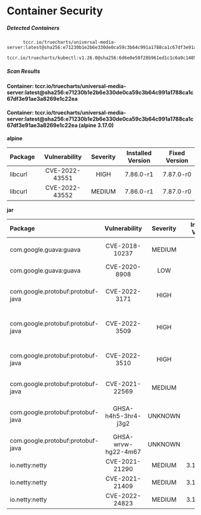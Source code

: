 # Container Security

##### Detected Containers

          tccr.io/truecharts/universal-media-server:latest@sha256:e71230b1e2b6e330de0ca59c3b64c991a1788ca1c67df3e91ae3a8269e1c22ea
          tccr.io/truecharts/kubectl:v1.26.0@sha256:6d6e0e50f28b961ed1c1c6a9c140553238641591fbdc9ac7c1a348636f78c552

##### Scan Results

**Container: tccr.io/truecharts/universal-media-server:latest@sha256:e71230b1e2b6e330de0ca59c3b64c991a1788ca1c67df3e91ae3a8269e1c22ea**

#### Container: tccr.io/truecharts/universal-media-server:latest@sha256:e71230b1e2b6e330de0ca59c3b64c991a1788ca1c67df3e91ae3a8269e1c22ea (alpine 3.17.0)
    

**alpine**

      
| Package         |    Vulnerability   |   Severity  |  Installed Version | Fixed Version |
|:----------------|:------------------:|:-----------:|:------------------:|:-------------:|
| libcurl         |    CVE-2022-43551   |   HIGH  |  7.86.0-r1 | 7.87.0-r0 |
| libcurl         |    CVE-2022-43552   |   MEDIUM  |  7.86.0-r1 | 7.87.0-r0 |

**jar**

      
| Package         |    Vulnerability   |   Severity  |  Installed Version | Fixed Version |
|:----------------|:------------------:|:-----------:|:------------------:|:-------------:|
| com.google.guava:guava         |    CVE-2018-10237   |   MEDIUM  |  12.0 | 24.1.1-jre, 24.1.1-android |
| com.google.guava:guava         |    CVE-2020-8908   |   LOW  |  12.0 | 30.0 |
| com.google.protobuf:protobuf-java         |    CVE-2022-3171   |   HIGH  |  2.6.0 | 3.16.3, 3.19.6, 3.20.3, 3.21.7 |
| com.google.protobuf:protobuf-java         |    CVE-2022-3509   |   HIGH  |  2.6.0 | 3.21.7, 3.20.3, 3.19.6, 3.16.3 |
| com.google.protobuf:protobuf-java         |    CVE-2022-3510   |   HIGH  |  2.6.0 | 3.21.7, 3.20.3, 3.19.6, 3.16.3 |
| com.google.protobuf:protobuf-java         |    CVE-2021-22569   |   MEDIUM  |  2.6.0 | 3.16.1, 3.18.2, 3.19.2 |
| com.google.protobuf:protobuf-java         |    GHSA-h4h5-3hr4-j3g2   |   UNKNOWN  |  2.6.0 | 3.20.3, 3.21.7, 3.16.3, 3.19.6 |
| com.google.protobuf:protobuf-java         |    GHSA-wrvw-hg22-4m67   |   UNKNOWN  |  2.6.0 | 3.16.1, 3.18.2, 3.19.2 |
| io.netty:netty         |    CVE-2021-21290   |   MEDIUM  |  3.10.6.Final |  |
| io.netty:netty         |    CVE-2021-21409   |   MEDIUM  |  3.10.6.Final | 4.1.61 |
| io.netty:netty         |    CVE-2022-24823   |   MEDIUM  |  3.10.6.Final | 4.1.77.Final |

